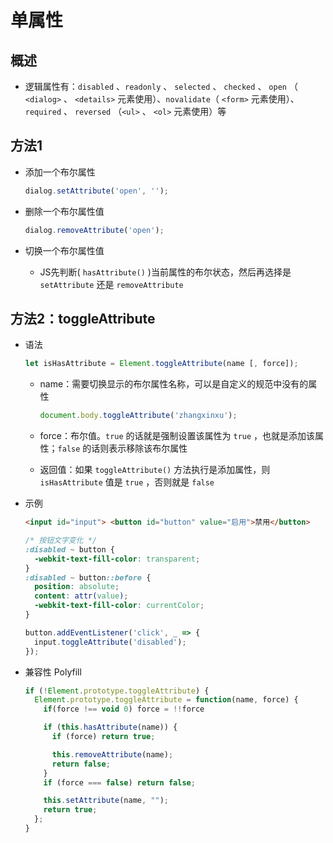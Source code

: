 # 单属性

## 概述

  - 逻辑属性有：`disabled` 、`readonly` 、 `selected` 、 `checked` 、 `open` （ `<dialog>` 、 `<details>` 元素使用）、`novalidate`（ `<form>` 元素使用）、 `required` 、 `reversed` （`<ul>` 、 `<ol>` 元素使用）等

## 方法1

  - 添加一个布尔属性

    ```javascript
    dialog.setAttribute('open', '');
    ```

  - 删除一个布尔属性值

    ```javascript
    dialog.removeAttribute('open');
    ```

  - 切换一个布尔属性值

      - JS先判断( `hasAttribute()` )当前属性的布尔状态，然后再选择是 `setAttribute` 还是 `removeAttribute`

## 方法2：toggleAttribute

  - 语法

    ```javascript
    let isHasAttribute = Element.toggleAttribute(name [, force]);
    ```

      - name：需要切换显示的布尔属性名称，可以是自定义的规范中没有的属性

        ```javascript
        document.body.toggleAttribute('zhangxinxu');
        ```

      - force：布尔值。`true` 的话就是强制设置该属性为 `true` ，也就是添加该属性；`false` 的话则表示移除该布尔属性

      - 返回值：如果 `toggleAttribute()` 方法执行是添加属性，则 `isHasAttribute` 值是 `true` ，否则就是 `false`

  - 示例

    ```html
    <input id="input"> <button id="button" value="启用">禁用</button>
    ```

    ```css
    /* 按钮文字变化 */
    :disabled ~ button {
      -webkit-text-fill-color: transparent;
    }
    :disabled ~ button::before {
      position: absolute;
      content: attr(value);
      -webkit-text-fill-color: currentColor;
    }
    ```

    ```javascript
    button.addEventListener('click', _ => {
      input.toggleAttribute('disabled');
    });
    ```

  - 兼容性 Polyfill

    ```javascript
    if (!Element.prototype.toggleAttribute) {
      Element.prototype.toggleAttribute = function(name, force) {
        if(force !== void 0) force = !!force

        if (this.hasAttribute(name)) {
          if (force) return true;

          this.removeAttribute(name);
          return false;
        }
        if (force === false) return false;

        this.setAttribute(name, "");
        return true;
      };
    }
    ```

